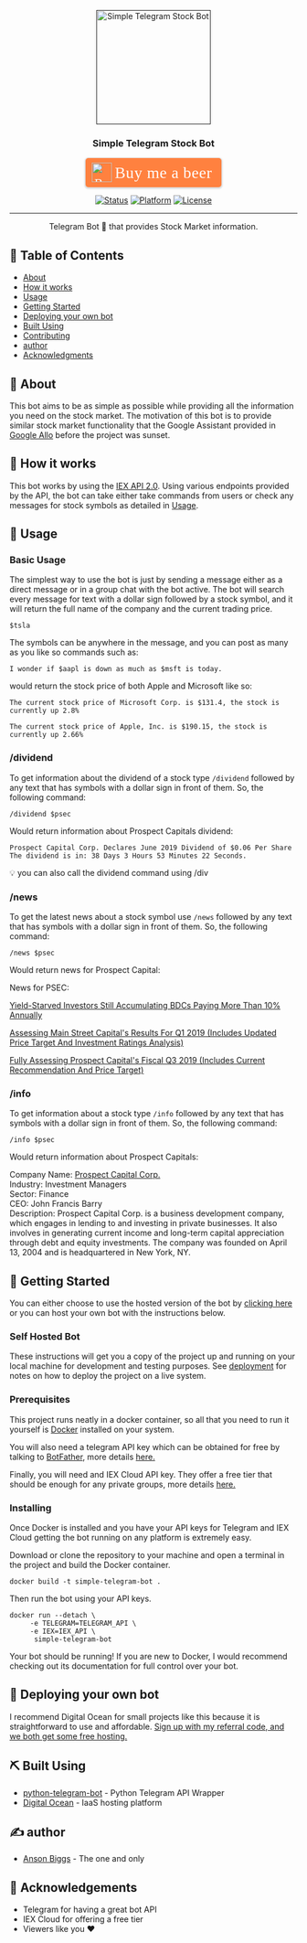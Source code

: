 <p align="center">
  <a href="" rel="noopener">
 <img width=200px height=200px src="https://assets.gitlab-static.net/uploads/-/system/project/avatar/10295651/TelegramLogo.jpg?width=64" alt="Simple Telegram Stock Bot"></a>
</p>

<h3 align="center">Simple Telegram Stock Bot</h3>

<div align="center">
<style>.bmc-button img{height: 34px !important;width: 35px !important;margin-bottom: 1px !important;box-shadow: none !important;border: none !important;vertical-align: middle !important;}.bmc-button{padding: 7px 15px 7px 10px !important;line-height: 35px !important;height:51px !important;text-decoration: none !important;display:inline-flex !important;color:#FFFFFF !important;background-color:#FF813F !important;border-radius: 5px !important;border: 1px solid transparent !important;padding: 7px 15px 7px 10px !important;font-size: 22px !important;letter-spacing: 0.6px !important;box-shadow: 0px 1px 2px rgba(190, 190, 190, 0.5) !important;-webkit-box-shadow: 0px 1px 2px 2px rgba(190, 190, 190, 0.5) !important;margin: 0 auto !important;font-family:'Cookie', cursive !important;-webkit-box-sizing: border-box !important;box-sizing: border-box !important;}.bmc-button:hover, .bmc-button:active, .bmc-button:focus {-webkit-box-shadow: 0px 1px 2px 2px rgba(190, 190, 190, 0.5) !important;text-decoration: none !important;box-shadow: 0px 1px 2px 2px rgba(190, 190, 190, 0.5) !important;opacity: 0.85 !important;color:#FFFFFF !important;}</style><link href="https://fonts.googleapis.com/css?family=Cookie" rel="stylesheet"><a class="bmc-button" target="_blank" href="https://www.buymeacoffee.com/Anson"><img src="https://cdn.buymeacoffee.com/buttons/bmc-new-btn-logo.svg" alt="Buy me a beer"><span style="margin-left:5px;font-size:28px !important;">Buy me a beer</span></a>

[![Status](https://img.shields.io/badge/status-active-success.svg)]()
[![Platform](https://img.shields.io/badge/platform-Telegram-blue.svg)]()
[![License](https://img.shields.io/badge/license-MIT-blue.svg)](/LICENSE)

</div>

---

<p align="center"> Telegram Bot 🤖 that provides Stock Market information.
    <br> 
</p>

## 📝 Table of Contents

- [About](#about)
- [How it works](#working)
- [Usage](#usage)
- [Getting Started](#getting_started)
- [Deploying your own bot](#deployment)
- [Built Using](#built_using)
- [Contributing](../CONTRIBUTING.md)
- [author](#author)
- [Acknowledgments](#acknowledgement)

## 🧐 About <a name = "about"></a>

This bot aims to be as simple as possible while providing all the information you need on the stock market. The motivation of this bot is to provide similar stock market functionality that the Google Assistant provided in [Google Allo](https://gcemetery.co/google-allo/) before the project was sunset.

## 💭 How it works <a name = "working"></a>

This bot works by using the [IEX API 2.0](https://iexcloud.io/docs/api/). Using various endpoints provided by the API, the bot can take either take commands from users or check any messages for stock symbols as detailed in [Usage](#usage).

## 🎈 Usage <a name = "usage"></a>

### Basic Usage

The simplest way to use the bot is just by sending a message either as a direct message or in a group chat with the bot active. The bot will search every message for text with a dollar sign followed by a stock symbol, and it will return the full name of the company and the current trading price.

```
$tsla
```

The symbols can be anywhere in the message, and you can post as many as you like so commands such as:

```
I wonder if $aapl is down as much as $msft is today.
```

would return the stock price of both Apple and Microsoft like so:

```
The current stock price of Microsoft Corp. is $131.4, the stock is currently up 2.8%

The current stock price of Apple, Inc. is $190.15, the stock is currently up 2.66%
```

### /dividend

To get information about the dividend of a stock type `/dividend` followed by any text that has symbols with a dollar sign in front of them. So, the following command:

```
/dividend $psec
```

Would return information about Prospect Capitals dividend:

```
Prospect Capital Corp. Declares June 2019 Dividend of $0.06 Per Share
The dividend is in: 38 Days 3 Hours 53 Minutes 22 Seconds.
```

💡 you can also call the dividend command using /div

### /news

To get the latest news about a stock symbol use `/news` followed by any text that has symbols with a dollar sign in front of them. So, the following command:

```
/news $psec
```

Would return news for Prospect Capital:

News for PSEC:

[Yield-Starved Investors Still Accumulating BDCs Paying More Than 10% Annually](https://cloud.iexapis.com/v1/news/article/d994b8b5-9fbf-4ceb-afbe-e6defcfc6352)

[Assessing Main Street Capital's Results For Q1 2019 (Includes Updated Price Target And Investment Ratings Analysis)](https://cloud.iexapis.com/v1/news/article/e60899bc-5230-4388-a609-fc2b8736a7d4)

[Fully Assessing Prospect Capital's Fiscal Q3 2019 (Includes Current Recommendation And Price Target)](https://cloud.iexapis.com/v1/news/article/08881160-72c5-4f5d-885b-1751187d24eb)

### /info

To get information about a stock type `/info` followed by any text that has symbols with a dollar sign in front of them. So, the following command:

```
/info $psec
```

Would return information about Prospect Capitals:

Company Name: [Prospect Capital Corp.](http://www.prospectstreet.com/)  
Industry: Investment Managers  
Sector: Finance  
CEO: John Francis Barry  
Description: Prospect Capital Corp. is a business development company, which engages in lending to and investing in private businesses. It also involves in generating current income and long-term capital appreciation through debt and equity investments. The company was founded on April 13, 2004 and is headquartered in New York, NY.

## 🏁 Getting Started <a name = "getting_started"></a>

You can either choose to use the hosted version of the bot by [clicking here](https://t.me/SimpleStockBot) or you can host your own bot with the instructions below.

### Self Hosted Bot

These instructions will get you a copy of the project up and running on your local machine for development and testing purposes. See [deployment](#deployment) for notes on how to deploy the project on a live system.

### Prerequisites

This project runs neatly in a docker container, so all that you need to run it yourself is [Docker](https://hub.docker.com/?overlay=onboarding) installed on your system.

You will also need a telegram API key which can be obtained for free by talking to [BotFather](https://telegram.me/botfather), more details [here.](https://core.telegram.org/bots#3-how-do-i-create-a-bot)

Finally, you will need and IEX Cloud API key. They offer a free tier that should be enough for any private groups, more details [here.](https://iexcloud.io/)

### Installing

Once Docker is installed and you have your API keys for Telegram and IEX Cloud getting the bot running on any platform is extremely easy.

Download or clone the repository to your machine and open a terminal in the project and build the Docker container.

```
docker build -t simple-telegram-bot .
```

Then run the bot using your API keys.

```
docker run --detach \
     -e TELEGRAM=TELEGRAM_API \
     -e IEX=IEX_API \
      simple-telegram-bot
```

Your bot should be running! If you are new to Docker, I would recommend checking out its documentation for full control over your bot.

## 🚀 Deploying your own bot <a name = "deployment"></a>

I recommend Digital Ocean for small projects like this because it is straightforward to use and affordable. [Sign up with my referral code, and we both get some free hosting.](https://m.do.co/c/6b5df7ef55b6)

## ⛏️ Built Using <a name = "built_using"></a>

- [python-telegram-bot](https://python-telegram-bot.org/) - Python Telegram API Wrapper
- [Digital Ocean](https://www.digitalocean.com/) - IaaS hosting platform

## ✍️ author <a name = "author"></a>

- [Anson Biggs](https://blog.ansonbiggs.com/author/anson/) - The one and only

## 🎉 Acknowledgements <a name = "acknowledgement"></a>

- Telegram for having a great bot API
- IEX Cloud for offering a free tier
- Viewers like you ♥

